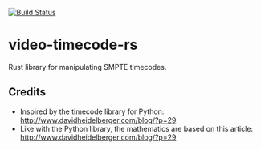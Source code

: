 [![Build Status](https://travis-ci.org/bkhl/video-timecode-rs.svg?branch=master)](https://travis-ci.org/bkhl/video-timecode-rs)

# video-timecode-rs

Rust library for manipulating SMPTE timecodes.

## Credits

* Inspired by the timecode library for Python: http://www.davidheidelberger.com/blog/?p=29
* Like with the Python library, the mathematics are based on this article: http://www.davidheidelberger.com/blog/?p=29
